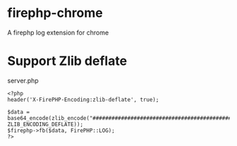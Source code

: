 # firephp-chrome
A firephp log extension for chrome


# Support Zlib deflate

server.php

```
<?php   
header('X-FirePHP-Encoding:zlib-deflate', true);

$data = base64_encode(zlib_encode("##########################################################################", ZLIB_ENCODING_DEFLATE));
$firephp->fb($data, FirePHP::LOG);  
?>
```
